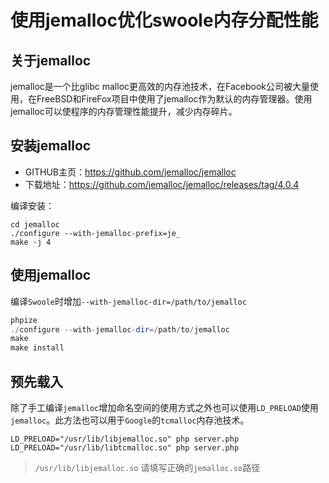 # 使用jemalloc优化swoole内存分配性能

关于jemalloc
----
jemalloc是一个比glibc malloc更高效的内存池技术，在Facebook公司被大量使用，在FreeBSD和FireFox项目中使用了jemalloc作为默认的内存管理器。使用jemalloc可以使程序的内存管理性能提升，减少内存碎片。

安装jemalloc
----
* GITHUB主页：<https://github.com/jemalloc/jemalloc>
* 下载地址：<https://github.com/jemalloc/jemalloc/releases/tag/4.0.4>

编译安装：
```shell
cd jemalloc
./configure --with-jemalloc-prefix=je_
make -j 4
```

使用jemalloc
----
编译`Swoole`时增加`--with-jemalloc-dir=/path/to/jemalloc`

```php
phpize
./configure --with-jemalloc-dir=/path/to/jemalloc
make 
make install
```

预先载入
----
除了手工编译`jemalloc`增加命名空间的使用方式之外也可以使用`LD_PRELOAD`使用`jemalloc`。此方法也可以用于`Google`的`tcmalloc`内存池技术。

```shell
LD_PRELOAD="/usr/lib/libjemalloc.so" php server.php
LD_PRELOAD="/usr/lib/libtcmalloc.so" php server.php
```

> `/usr/lib/libjemalloc.so` 请填写正确的`jemalloc.so`路径
